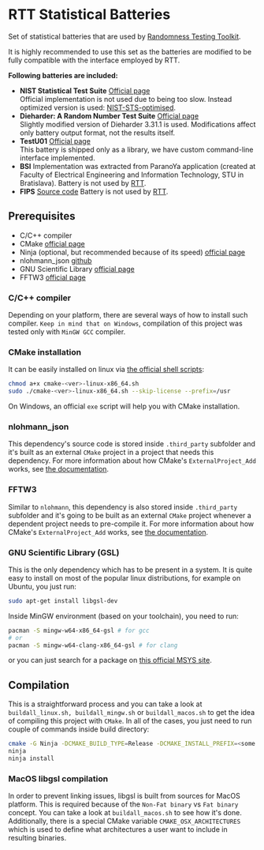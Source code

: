 # RTT Statistical Batteries

Set of statistical batteries that are used by [Randomness Testing Toolkit](https://github.com/crocs-muni/randomness-testing-toolkit).

It is highly recommended to use this set as the batteries are modified to be fully compatible with the interface employed by RTT.

**Following batteries are included:**

* **NIST Statistical Test Suite** [Official page](http://csrc.nist.gov/groups/ST/toolkit/rng/documentation_software.html)  
Official implementation is not used due to being too slow. Instead optimized version is used: [NIST-STS-optimised](https://github.com/sysox/NIST-STS-optimised).
* **Dieharder: A Random Number Test Suite** [Official page](http://www.phy.duke.edu/~rgb/General/dieharder.php)  
Slightly modified version of Dieharder 3.31.1 is used. Modifications affect only battery output format, not the results itself.
* **TestU01** [Official page](http://simul.iro.umontreal.ca/testu01/tu01.html)  
This battery is shipped only as a library, we have custom command-line interface implemented.
* **BSI** Implementation was extracted from ParanoYa application (created at Faculty of Electrical Engineering and Information Technology, STU in Bratislava). Battery is not used by [RTT](https://github.com/crocs-muni/randomness-testing-toolkit).
* **FIPS** [Source code](https://salsa.debian.org/hmh/rng-tools/-/blob/master/fips.c) Battery is not used by [RTT](https://github.com/crocs-muni/randomness-testing-toolkit).

## Prerequisites
* C/C++ compiler
* CMake [official page](https://cmake.org/)
* Ninja (optional, but recommended because of its speed) [official page](https://ninja-build.org)
* nlohmann_json [github](https://github.com/nlohmann/json)
* GNU Scientific Library [official page](https://www.gnu.org/software/software.html)
* FFTW3 [official page](https://www.fftw.org/)

### C/C++ compiler
Depending on your platform, there are several ways of how to install such compiler.
`Keep in mind that on Windows`, compilation of this project was tested only with `MinGW GCC` compiler.

### CMake installation
It can be easily installed on linux via [the official shell scripts](https://cmake.org/download/):
```bash
chmod a+x cmake-<ver>-linux-x86_64.sh
sudo ./cmake-<ver>-linux-x86_64.sh --skip-license --prefix=/usr
```
On Windows, an official `exe` script will help you with CMake installation.

### nlohmann_json
This dependency's source code is stored inside `.third_party` subfolder and it's built as an external `CMake` project in a project that needs this dependency. For more information about how CMake's `ExternalProject_Add` works, see [the documentation](https://cmake.org/cmake/help/latest/module/ExternalProject.html).

### FFTW3
Similar to `nlohmann`, this dependency is also stored inside `.third_party` subfolder and it's going to be built as an external `CMake` project whenever a dependent project needs to pre-compile it. For more information about how CMake's `ExternalProject_Add` works, see [the documentation](https://cmake.org/cmake/help/latest/module/ExternalProject.html).

### GNU Scientific Library (GSL)
This is the only dependency which has to be present in a system.
It is quite easy to install on most of the popular linux distributions, for example on Ubuntu, you just run:
```bash
sudo apt-get install libgsl-dev
```
Inside MinGW environment (based on your toolchain), you need to run:
```bash
pacman -S mingw-w64-x86_64-gsl # for gcc
# or
pacman -S mingw-w64-clang-x86_64-gsl # for clang
```
or you can just search for a package on [this official MSYS site](https://packages.msys2.org/queue).

## Compilation
This is a straightforward process and you can take a look at `buildall_linux.sh, buildall_mingw.sh` or `buildall_macos.sh`
to get the idea of compiling this project with `CMake`.
In all of the cases, you just need to run couple of commands inside build directory:
```bash
cmake -G Ninja -DCMAKE_BUILD_TYPE=Release -DCMAKE_INSTALL_PREFIX=<some path> <path to CMakeLists.txt>
ninja
ninja install
```

### MacOS libgsl compilation
In order to prevent linking issues, libgsl is built from sources for MacOS platform.
This is required because of the `Non-Fat binary` vs `Fat binary` concept.
You can take a look at `buildall_macos.sh` to see how it's done.
Additionally, there is a special CMake variable `CMAKE_OSX_ARCHITECTURES` which is used
to define what architectures a user want to include in resulting binaries.

